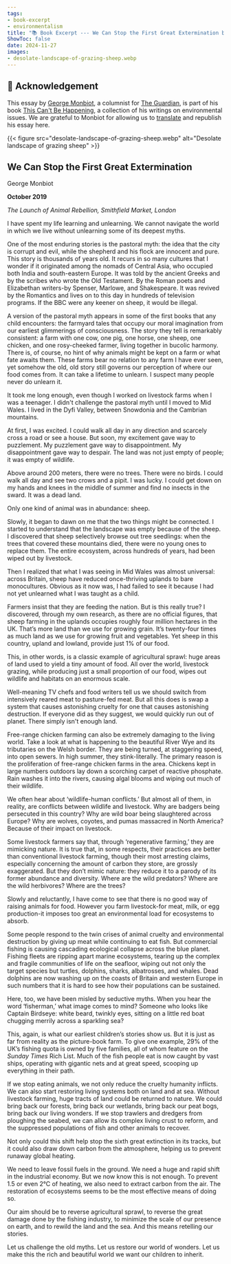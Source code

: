 ```yaml
---
tags:
- book-excerpt
- environmentalism
title: "📚 Book Excerpt --- We Can Stop the First Great Extermination by George Monbiot"
ShowToc: false
date: 2024-11-27
images:
- desolate-landscape-of-grazing-sheep.webp
---
```


## 🙏 Acknowledgement 

This essay by [George Monbiot](https://www.monbiot.com/), a columnist for [The
Guardian](https://www.theguardian.com/profile/georgemonbiot), is part of his
book [This Can't Be Happening](https://www.goodreads.com/book/show/55663836-this-can-t-be-happening),
a collection of his writings on environmental issues. We are grateful to Monbiot
for allowing us to [translate](/zh/post/we-can-stop-the-first-great-extermination/)
and republish his essay here.

{{< figure src="desolate-landscape-of-grazing-sheep.webp" alt="Desolate landscape of grazing sheep" >}}

## We Can Stop the First Great Extermination 

George Monbiot

**October 2019**

*The Launch of Animal Rebellion, Smithfield Market, London*

I have spent my life learning and unlearning. We cannot navigate the world in which we live without unlearning some of its deepest myths.

One of the most enduring stories is the pastoral myth: the idea that the city is corrupt and evil, while the shepherd and his flock are innocent and pure. This story is thousands of years old. It recurs in so many cultures that I wonder if it originated among the nomads of Central Asia, who occupied both India and south-eastern Europe. It was told by the ancient Greeks and by the scribes who wrote the Old Testament. By the Roman poets and Elizabethan writers-by Spenser, Marlowe, and Shakespeare. It was revived by the Romantics and lives on to this day in hundreds of television programs. If the BBC were any keener on sheep, it would be illegal.

A version of the pastoral myth appears in some of the first books that any child encounters: the farmyard tales that occupy our moral imagination from our earliest glimmerings of consciousness. The story they tell is remarkably consistent: a farm with one cow, one pig, one horse, one sheep, one chicken, and one rosy-cheeked farmer, living together in bucolic harmony. There is, of course, no hint of why animals might be kept on a farm or what fate awaits them. These farms bear no relation to any farm I have ever seen, yet somehow the old, old story still governs our perception of where our food comes from. It can take a lifetime to unlearn. I suspect many people never do unlearn it.

It took me long enough, even though I worked on livestock farms when I was a teenager. I didn't challenge the pastoral myth until I moved to Mid Wales. I lived in the Dyfi Valley, between Snowdonia and the Cambrian mountains.

At first, I was excited. I could walk all day in any direction and scarcely cross a road or see a house. But soon, my excitement gave way to puzzlement. My puzzlement gave way to disappointment. My disappointment gave way to despair. The land was not just empty of people; it was empty of wildlife.

Above around 200 meters, there were no trees. There were no birds. I could walk all day and see two crows and a pipit. I was lucky. I could get down on my hands and knees in the middle of summer and find no insects in the sward. It was a dead land.

Only one kind of animal was in abundance: sheep.

Slowly, it began to dawn on me that the two things might be connected. I started to understand that the landscape was empty because of the sheep. I discovered that sheep selectively browse out tree seedlings: when the trees that covered these mountains died, there were no young ones to replace them. The entire ecosystem, across hundreds of years, had been wiped out by livestock.

Then I realized that what I was seeing in Mid Wales was almost universal: across Britain, sheep have reduced once-thriving uplands to bare monocultures. Obvious as it now was, I had failed to see it because I had not yet unlearned what I was taught as a child.

Farmers insist that they are feeding the nation. But is this really true? I discovered, through my own research, as there are no official figures, that sheep farming in the uplands occupies roughly four million hectares in the UK. That’s more land than we use for growing grain. It’s twenty-four times as much land as we use for growing fruit and vegetables. Yet sheep in this country, upland and lowland, provide just 1% of our food.

This, in other words, is a classic example of agricultural sprawl: huge areas of land used to yield a tiny amount of food. All over the world, livestock grazing, while producing just a small proportion of our food, wipes out wildlife and habitats on an enormous scale.

Well-meaning TV chefs and food writers tell us we should switch from intensively reared meat to pasture-fed meat. But all this does is swap a system that causes astonishing cruelty for one that causes astonishing destruction. If everyone did as they suggest, we would quickly run out of planet. There simply isn't enough land.

Free-range chicken farming can also be extremely damaging to the living world. Take a look at what is happening to the beautiful River Wye and its tributaries on the Welsh border. They are being turned, at staggering speed, into open sewers. In high summer, they stink-literally. The primary reason is the proliferation of free-range chicken farms in the area. Chickens kept in large numbers outdoors lay down a scorching carpet of reactive phosphate. Rain washes it into the rivers, causing algal blooms and wiping out much of their wildlife.

We often hear about ‘wildlife-human conflicts.’ But almost all of them, in reality, are conflicts between wildlife and livestock. Why are badgers being persecuted in this country? Why are wild boar being slaughtered across Europe? Why are wolves, coyotes, and pumas massacred in North America? Because of their impact on livestock.

Some livestock farmers say that, through ‘regenerative farming,’ they are mimicking nature. It is true that, in some respects, their practices are better than conventional livestock farming, though their most arresting claims, especially concerning the amount of carbon they store, are grossly exaggerated. But they don’t mimic nature: they reduce it to a parody of its former abundance and diversity. Where are the wild predators? Where are the wild herbivores? Where are the trees?

Slowly and reluctantly, I have come to see that there is no good way of raising animals for food. However you farm livestock-for meat, milk, or egg production-it imposes too great an environmental load for ecosystems to absorb.

Some people respond to the twin crises of animal cruelty and environmental destruction by giving up meat while continuing to eat fish. But commercial fishing is causing cascading ecological collapse across the blue planet. Fishing fleets are ripping apart marine ecosystems, tearing up the complex and fragile communities of life on the seafloor, wiping out not only the target species but turtles, dolphins, sharks, albatrosses, and whales. Dead dolphins are now washing up on the coasts of Britain and western Europe in such numbers that it is hard to see how their populations can be sustained.

Here, too, we have been misled by seductive myths. When you hear the word ‘fisherman,’ what image comes to mind? Someone who looks like Captain Birdseye: white beard, twinkly eyes, sitting on a little red boat chugging merrily across a sparkling sea?

This, again, is what our earliest children’s stories show us. But it is just as far from reality as the picture-book farm. To give one example, 29% of the UK’s fishing quota is owned by five families, all of whom feature on the *Sunday Times* Rich List. Much of the fish people eat is now caught by vast ships, operating with gigantic nets and at great speed, scooping up everything in their path.

If we stop eating animals, we not only reduce the cruelty humanity inflicts. We can also start restoring living systems both on land and at sea. Without livestock farming, huge tracts of land could be returned to nature. We could bring back our forests, bring back our wetlands, bring back our peat bogs, bring back our living wonders. If we stop trawlers and dredgers from ploughing the seabed, we can allow its complex living crust to reform, and the suppressed populations of fish and other animals to recover.

Not only could this shift help stop the sixth great extinction in its tracks, but it could also draw down carbon from the atmosphere, helping us to prevent runaway global heating.

We need to leave fossil fuels in the ground. We need a huge and rapid shift in the industrial economy. But we now know this is not enough. To prevent 1.5 or even 2°C of heating, we also need to extract carbon from the air. The restoration of ecosystems seems to be the most effective means of doing so.

Our aim should be to reverse agricultural sprawl, to reverse the great damage done by the fishing industry, to minimize the scale of our presence on earth, and to rewild the land and the sea. And this means retelling our stories.

Let us challenge the old myths. Let us restore our world of wonders. Let us make this the rich and beautiful world we want our children to inherit.

